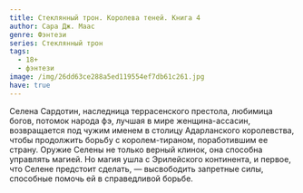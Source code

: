 ```yaml
---
title: Стеклянный трон. Королева теней. Книга 4
author: Сара Дж. Маас
genre: Фэнтези
series: Стеклянный трон
tags:
  - 18+
  - фэнтези
image: /img/26dd63ce288a5ed119554ef7db61c261.jpg
have: true
---
```

Селена Сардотин, наследница террасенского престола, любимица богов, потомок народа фэ, лучшая в мире женщина-ассасин, возвращается под чужим именем в столицу Адарланского королевства, чтобы продолжить борьбу с королем-тираном, поработившим ее страну. Оружие Селены не только верный клинок, она способна управлять магией. Но магия ушла с Эрилейского континента, и первое, что Селене предстоит сделать, — высвободить запретные силы, способные помочь ей в справедливой борьбе.
